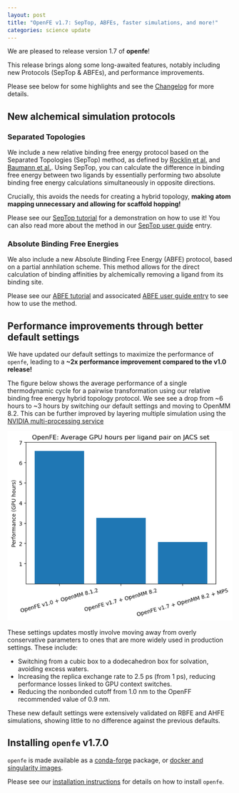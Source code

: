 ```yaml
---
layout: post
title: "OpenFE v1.7: SepTop, ABFEs, faster simulations, and more!"
categories: science update
---
```


We are pleased to release version 1.7 of **openfe**!

This release brings along some long-awaited features, notably including new Protocols (SepTop & ABFEs), and performance improvements.

Please see below for some highlights and see the [Changelog][] for more details.

## New alchemical simulation protocols

### Separated Topologies

We include a new relative binding free energy protocol based on the Separated Topologies (SepTop) method, as defined by [Rocklin et al.][] and [Baumann et al.][].
Using SepTop, you can calculate the difference in binding free energy between two ligands by essentially performing two absolute binding free energy calculations simultaneously in opposite directions.

Crucially, this avoids the needs for creating a hybrid topology, **making atom mapping unnecessary and allowing for scaffold hopping!**

Please see our [SepTop tutorial][] for a demonstration on how to use it! You can also read more about the method in our [SepTop user guide][] entry.

### Absolute Binding Free Energies

We also include a new Absolute Binding Free Energy (ABFE) protocol, based on a partial annhilation scheme. This method allows for the direct calculation of binding affinities by alchemically removing a ligand from its binding site.

Please see our [ABFE tutorial][] and associcated [ABFE user guide entry][] to see how to use the method.

## Performance improvements through better default settings

We have updated our default settings to maximize the performance of `openfe`, leading to a **~2x performance improvement compared to the v1.0 release!**

The figure below shows the average performance of a single thermodynamic cycle for a pairwise transformation using our relative binding free energy hybrid topology protocol. We see see a drop from ~6 hours to ~3 hours by switching our default settings and moving to OpenMM 8.2. This can be further improved by layering multiple simulation using the [NVIDIA multi-processing service][]

<center><img src="/assets/images/per_benchmark_presentation.png" alt="average cost of a ligand pair alchemical cycle over the JACS set." style="width:550px;"/></center>

These settings updates mostly involve moving away from overly conservative parameters to ones that are more widely used in production settings. These include:
  * Switching from a cubic box to a dodecahedron box for solvation, avoiding excess waters.
  * Increasing the replica exchange rate to 2.5 ps (from 1 ps), reducing performance losses linked to GPU context switches.
  * Reducing the nonbonded cutoff from 1.0 nm to the OpenFF recommended value of 0.9 nm.

These new default settings were extensively validated on RBFE and AHFE simulations, showing little to no difference against the previous defaults.

## Installing `openfe` v1.7.0

`openfe` is made available as a [conda-forge][] package, or [docker and singularity images][].

Please see our [installation instructions][] for details on how to install `openfe`.

[Rocklin et al.]: https://doi.org/10.1063/1.4792251
[Baumann et al.]: https://doi.org/10.1021/acs.jctc.3c00282
[SepTop tutorial]: https://docs.openfree.energy/en/latest/tutorials/septop_tutorial.html
[SepTop user guide]: https://docs.openfree.energy/en/latest/guide/protocols/septop.html
[ABFE tutorial]: https://docs.openfree.energy/en/latest/tutorials/abfe_tutorial.html
[ABFE user guide entry]: https://docs.openfree.energy/en/latest/guide/protocols/absolutebinding.html
[Changelog]: https://docs.openfree.energy/en/latest/CHANGELOG.html
[NVIDIA multi-processing service]: https://developer.nvidia.com/blog/maximizing-openmm-molecular-dynamics-throughput-with-nvidia-multi-process-service/
[docker and singularity images]: ghcr.io/openfreeenergy/openfe
[conda-forge]: https://anaconda.org/conda-forge/openfe
[installation instructions]: https://docs.openfree.energy/en/latest/installation.html